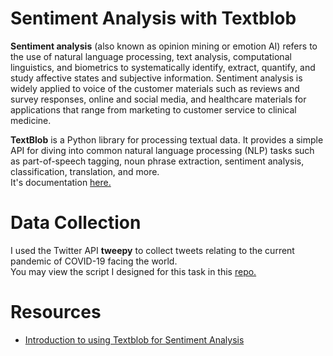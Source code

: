 # Sentiment Analysis with Textblob

**Sentiment analysis** (also known as opinion mining or emotion AI) refers to the use of natural language processing, text analysis, computational linguistics, and biometrics to systematically identify, extract, quantify, and study affective states and subjective information. Sentiment analysis is widely applied to voice of the customer materials such as reviews and survey responses, online and social media, and healthcare materials for applications that range from marketing to customer service to clinical medicine.

**TextBlob** is a Python library for processing textual data. It provides a simple API for diving into common natural language processing (NLP) tasks such as part-of-speech tagging, noun phrase extraction, sentiment analysis, classification, translation, and more.  
It's documentation [here.](https://textblob.readthedocs.io/en/dev/index.html)

# Data Collection

I used the Twitter API **tweepy** to collect tweets relating to the current pandemic of COVID-19 facing the world.  
You may view the script I designed for this task in this [repo.](https://github.com/lyraxvincent/twitter-tweepy)

# Resources

- [Introduction to using Textblob for Sentiment Analysis](https://towardsdatascience.com/having-fun-with-textblob-7e9eed783d3f)

